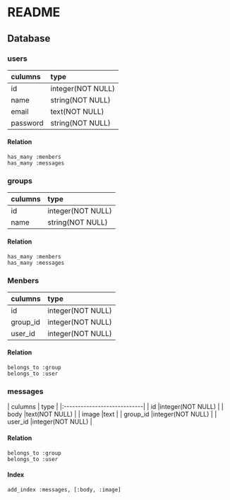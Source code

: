 # README
  ## Database

  ### users

| culumns  | type             |
|:---------|:-----------------|
| id       |integer(NOT NULL) |
| name     |string(NOT NULL)  |
| email    |text(NOT NULL)    |
| password |string(NOT NULL)  |

  #### Relation
    has_many :menbers
    has_many :messages


  ### groups

| culumns  | type              |
|:---------|:------------------|
| id       | integer(NOT NULL) |
| name     | string(NOT NULL)  |

  #### Relation
    has_many :menbers
    has_many :messages


  ### Menbers

| culumns  | type              |
|:---------|:------------------|
| id       | integer(NOT NULL) |
| group_id | integer(NOT NULL) |
| user_id  | integer(NOT NULL) |

  #### Relation
    belongs_to :group
    belongs_to :user



  ### messages

| culumns  | type             |
|:----------------------------|
| id       |integer(NOT NULL) |
| body     |text(NOT NULL)    |
| image    |text              |
| group_id |integer(NOT NULL) |
| user_id  |integer(NOT NULL) |

  #### Relation
    belongs_to :group
    belongs_to :user


  #### Index
    add_index :messages, [:body, :image]


